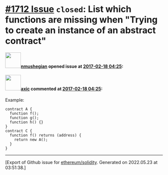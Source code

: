 # [\#1712 Issue](https://github.com/ethereum/solidity/issues/1712) `closed`: List which functions are missing when "Trying to create an instance of an abstract contract"

#### <img src="https://avatars.githubusercontent.com/u/924397?u=4c3e5a7b67595961461f5ac3e1dd41aca26a5b4b&v=4" width="50">[nmushegian](https://github.com/nmushegian) opened issue at [2017-02-18 04:25](https://github.com/ethereum/solidity/issues/1712):



#### <img src="https://avatars.githubusercontent.com/u/20340?v=4" width="50">[axic](https://github.com/axic) commented at [2017-02-18 04:25](https://github.com/ethereum/solidity/issues/1712#issuecomment-319538482):

Example:
```
contract A {
  function f();
  function g();
  function h() {}
}
contract C {
  function f() returns (address) {
    return new A();
  }
}
```


-------------------------------------------------------------------------------



[Export of Github issue for [ethereum/solidity](https://github.com/ethereum/solidity). Generated on 2022.05.23 at 03:51:38.]
